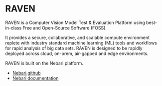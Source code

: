 # RAVEN

RAVEN is a Computer Vision Model Test & Evaluation Platform using best-in-class Free and Open-Source Software (FOSS). 

It provides a secure, collaborative, and scalable compute environment replete with industry standard machine learning (ML) tools and workflows for rapid analysis of big data sets. RAVEN is designed to be rapidly deployed across cloud, on-prem, air-gapped and edge environments. 

RAVEN is built on the Nebari platform.

- [Nebari github](https://github.com/nebari-dev)
- [Nebari documentation](https://www.nebari.dev/) 